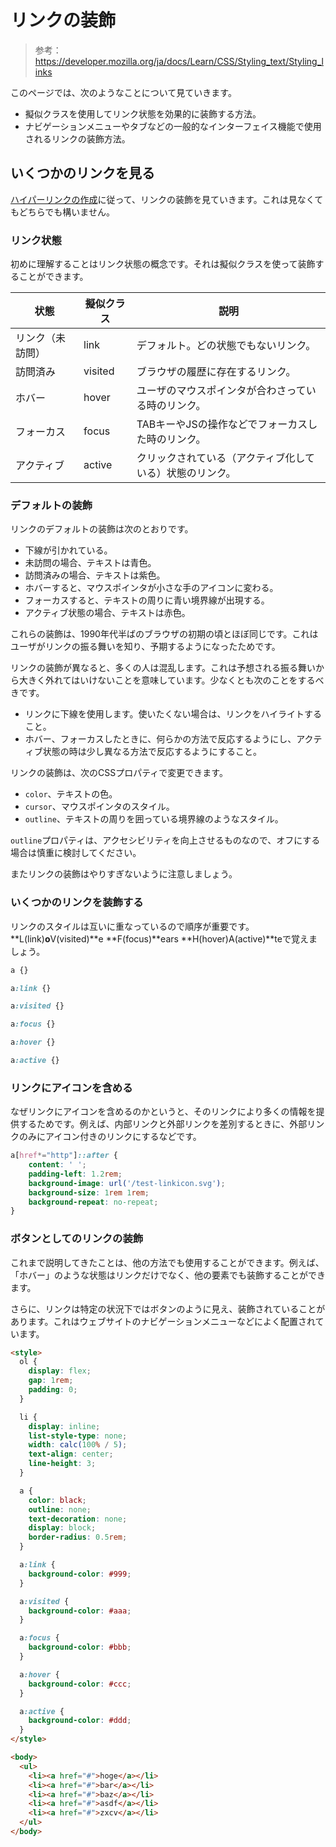 # リンクの装飾

> 参考：https://developer.mozilla.org/ja/docs/Learn/CSS/Styling_text/Styling_links

このページでは、次のようなことについて見ていきます。

- 擬似クラスを使用してリンク状態を効果的に装飾する方法。
- ナビゲーションメニューやタブなどの一般的なインターフェイス機能で使用されるリンクの装飾方法。

## いくつかのリンクを見る

[ハイパーリンクの作成](https://github.com/ittoku703/leaning-frontend/blob/main/html/Introduction_to_HTML/creating_hyperlinks.md)に従って、リンクの装飾を見ていきます。これは見なくてもどちらでも構いません。

### リンク状態

初めに理解することはリンク状態の概念です。それは擬似クラスを使って装飾することができます。

| 状態             | 擬似クラス | 説明                                                     |
| ---------------- | ---------- | -------------------------------------------------------- |
| リンク（未訪問） | link       | デフォルト。どの状態でもないリンク。                     |
| 訪問済み         | visited    | ブラウザの履歴に存在するリンク。                         |
| ホバー           | hover      | ユーザのマウスポインタが合わさっている時のリンク。       |
| フォーカス       | focus      | TABキーやJSの操作などでフォーカスした時のリンク。        |
| アクティブ       | active     | クリックされている（アクティブ化している）状態のリンク。 |

### デフォルトの装飾

リンクのデフォルトの装飾は次のとおりです。

- 下線が引かれている。
- 未訪問の場合、テキストは青色。
- 訪問済みの場合、テキストは紫色。
- ホバーすると、マウスポインタが小さな手のアイコンに変わる。
- フォーカスすると、テキストの周りに青い境界線が出現する。
- アクティブ状態の場合、テキストは赤色。

これらの装飾は、1990年代半ばのブラウザの初期の頃とほぼ同じです。これはユーザがリンクの振る舞いを知り、予期するようになったためです。

リンクの装飾が異なると、多くの人は混乱します。これは予想される振る舞いから大きく外れてはいけないことを意味しています。少なくとも次のことをするべきです。

- リンクに下線を使用します。使いたくない場合は、リンクをハイライトすること。
- ホバー、フォーカスしたときに、何らかの方法で反応するようにし、アクティブ状態の時は少し異なる方法で反応するようにすること。

リンクの装飾は、次のCSSプロパティで変更できます。

- `color`、テキストの色。
- `cursor`、マウスポインタのスタイル。
- `outline`、テキストの周りを囲っている境界線のようなスタイル。

`outline`プロパティは、アクセシビリティを向上させるものなので、オフにする場合は慎重に検討してください。

またリンクの装飾はやりすぎないように注意しましょう。

### いくつかのリンクを装飾する

リンクのスタイルは互いに重なっているので順序が重要です。**L(link)**o**V(visited)**e **F(focus)**ears **H(hover)A(active)**teで覚えましょう。

```css
a {}

a:link {}

a:visited {}

a:focus {}

a:hover {}

a:active {}
```

### リンクにアイコンを含める

なぜリンクにアイコンを含めるのかというと、そのリンクにより多くの情報を提供するためです。例えば、内部リンクと外部リンクを差別するときに、外部リンクのみにアイコン付きのリンクにするなどです。

```css
a[href*="http"]::after {
	content: ' ';
	padding-left: 1.2rem;
	background-image: url('/test-linkicon.svg');
	background-size: 1rem 1rem;
	background-repeat: no-repeat;
}
```

### ボタンとしてのリンクの装飾

これまで説明してきたことは、他の方法でも使用することができます。例えば、「ホバー」のような状態はリンクだけでなく、他の要素でも装飾することができます。

さらに、リンクは特定の状況下ではボタンのように見え、装飾されていることがあります。これはウェブサイトのナビゲーションメニューなどによく配置されています。

```html
<style>
  ol {
    display: flex;
    gap: 1rem;
    padding: 0;
  }

  li {
    display: inline;
    list-style-type: none;
    width: calc(100% / 5);
    text-align: center;
    line-height: 3;
  }

  a {
    color: black;
    outline: none;
    text-decoration: none;
    display: block;
    border-radius: 0.5rem;
  }

  a:link {
    background-color: #999;
  }

  a:visited {
    background-color: #aaa;
  }

  a:focus {
    background-color: #bbb;
  }

  a:hover {
    background-color: #ccc;
  }

  a:active {
    background-color: #ddd;
  }
</style>

<body>
  <ul>
    <li><a href="#">hoge</a></li>
    <li><a href="#">bar</a></li>
    <li><a href="#">baz</a></li>
    <li><a href="#">asdf</a></li>
    <li><a href="#">zxcv</a></li>
  </ul>
</body>
```
